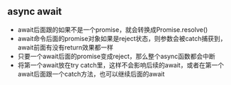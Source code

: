 ## async await
- await后面跟的如果不是一个promise，就会转换成Promise.resolve()
- await命令后面的promise对象如果是reject状态，则参数会被catch捕获到，await前面有没有return效果都一样
- 只要一个await后面的promise变成reject，那么整个async函数都会中断
- 将第一个await放在try catch里，这样不会影响后续的await，或者在第一个await后面跟一个catch方法，也可以继续后面的await